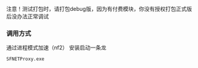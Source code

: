注意！测试打包时，请打包debug版，因为有付费模块，你没有授权打包正式版后没办法正常调试

### 调用方式

通过进程模式加速（nf2） 安装启动一条龙

```sh
SFNETProxy.exe
```
